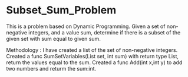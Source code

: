 # Subset_Sum_Problem
This is a problem based on Dynamic Programming.
Given a set of non-negative integers, and a value sum, determine if there is a subset of the given set with sum equal to given sum.

Methodology :
I have created a list of the set of non-negative integers.
Created a func SumSetVariables(List<int> set, int sum) with return type List<int>, return the values equal to the sum.
Created a func Add(int x,int y) to add two numbers and returm the sum:int.  
